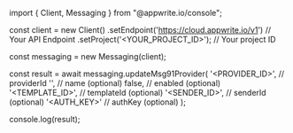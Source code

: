 import { Client, Messaging } from "@appwrite.io/console";

const client = new Client()
    .setEndpoint('https://cloud.appwrite.io/v1') // Your API Endpoint
    .setProject('<YOUR_PROJECT_ID>'); // Your project ID

const messaging = new Messaging(client);

const result = await messaging.updateMsg91Provider(
    '<PROVIDER_ID>', // providerId
    '<NAME>', // name (optional)
    false, // enabled (optional)
    '<TEMPLATE_ID>', // templateId (optional)
    '<SENDER_ID>', // senderId (optional)
    '<AUTH_KEY>' // authKey (optional)
);

console.log(result);
